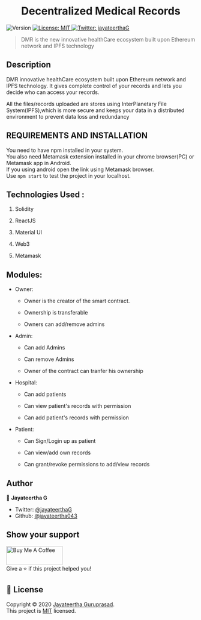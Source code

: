 <h1 align="center">Decentralized Medical Records</h1>
<p>
  <img alt="Version" src="https://img.shields.io/badge/version-1.0.0-blue.svg?cacheSeconds=2592000" />
  <a href="https://github.com/jayateertha043/Decentralized-Medical-Records/blob/master/LICENCE.txt" target="_blank">
    <img alt="License: MIT" src="https://img.shields.io/badge/License-MIT-yellow.svg" />
  </a>
  <a href="https://twitter.com/jayateerthaG" target="_blank">
    <img alt="Twitter: jayateerthaG" src="https://img.shields.io/twitter/follow/jayateerthaG.svg?style=social" />
  </a>
</p>

>DMR is the new innovative healthCare ecosystem built upon Ethereum network and IPFS technology 

## Description

DMR innovative healthCare ecosystem built upon Ethereum network and IPFS technology.
It gives complete control of your records and lets you decide who can access your records.

All the files/records uploaded are stores using InterPlanetary File System(IPFS),which is more secure and
keeps your data in a distributed environment to prevent data loss and redundancy

## REQUIREMENTS AND INSTALLATION

You need to have npm installed in your system. <br />
You also need Metamask extension installed in your chrome browser(PC) or Metamask app in Android.</br>
If you using android open the link using Metamask browser. </br>
Use <code>npm start</code> to test the project in your localhost.

## Technologies Used :

1. Solidity

2. ReactJS

3. Material UI

4. Web3 

5. Metamask 

## Modules:

* Owner:

	+ Owner is the creator of the smart contract.

	+ Ownership is transferable

	+ Owners can add/remove admins


* Admin:

	+ Can add Admins

	+ Can remove Admins

	+ Owner of the contract can tranfer his ownership


* Hospital:

	+ Can add patients

	+ Can view patient's records with permission

	+ Can add patient's records with permission

* Patient:

	+ Can Sign/Login up as patient

	+ Can view/add own records

	+ Can grant/revoke permissions to add/view records

## Author

👤 **Jayateertha G**

* Twitter: [@jayateerthaG](https://twitter.com/jayateerthaG)
* Github: [@jayateertha043](https://github.com/jayateertha043)

## Show your support

<a href="https://www.buymeacoffee.com/en3EoKG7j" target="_blank"><img src="https://cdn.buymeacoffee.com/buttons/default-orange.png" alt="Buy Me A Coffee" height="50px" width="150px" ></a><br />
Give a ⭐️ if this project helped you!

## 📝 License

Copyright © 2020 [Jayateertha Guruprasad](https://github.com/jayateertha043).<br/>
This project is [MIT](https://github.com/jayateertha043/Decentralized-Medical-Records/blob/master/LICENCE.txt) licensed.